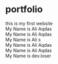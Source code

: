 # portfolio
this is my first website
<br>
My Name is Ali Aqdas
<br>
My Name is Ali Aqdas
<br>
My Name is Ali s
<br>
My Name is Ali Aqdas
<br>
My Name is Ali Aqdas
<br>
My Name is dev.loser

